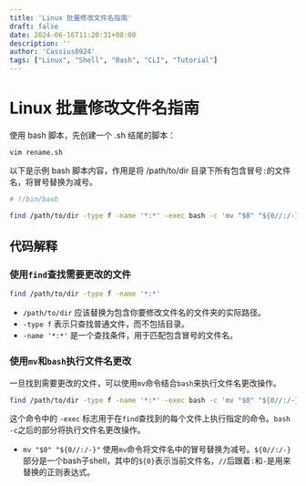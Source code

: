 ```yaml
---
title: 'Linux 批量修改文件名指南'
draft: false
date: 2024-06-16T11:20:31+08:00
description: ''
author: 'Cassius0924'
tags: ["Linux", "Shell", "Bash", "CLI", "Tutorial"]
---
```


# Linux 批量修改文件名指南

使用 bash 脚本，先创建一个 .sh 结尾的脚本：

```vim
vim rename.sh
```

以下是示例 bash 脚本内容，作用是将 /path/to/dir 目录下所有包含冒号`:`的文件名，将冒号替换为减号。

```bash
# !/bin/bash

find /path/to/dir -type f -name '*:*' -exec bash -c 'mv "$0" "${0//:/-}"' {} \;
```

## 代码解释

### 使用`find`查找需要更改的文件

```bash
find /path/to/dir -type f -name '*:*'
```

- `/path/to/dir` 应该替换为包含你要修改文件名的文件夹的实际路径。
- `-type f` 表示只查找普通文件，而不包括目录。
- `-name '*:*'` 是一个查找条件，用于匹配包含冒号的文件名。

### 使用`mv`和`bash`执行文件名更改

一旦找到需要更改的文件，可以使用`mv`命令结合`bash`来执行文件名更改操作。

```bash
find /path/to/dir -type f -name '*:*' -exec bash -c 'mv "$0" "${0//:/-}"' {} \;
```

这个命令中的 `-exec` 标志用于在`find`查找到的每个文件上执行指定的命令。`bash -c`之后的部分将执行文件名更改操作。

- `mv "$0" "${0//:/-}"` 使用`mv`命令将文件名中的冒号替换为减号。`${0//:/-}` 部分是一个bash子shell，其中的`${0}`表示当前文件名，`//`后跟着`:`和`-`是用来替换的正则表达式。
